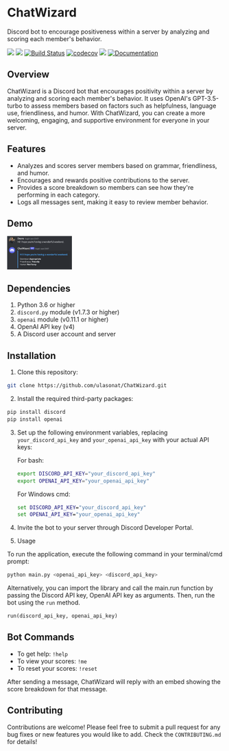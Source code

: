 # ChatWizard
Discord bot to encourage positiveness within a server by analyzing and scoring each member's behavior.


![](https://img.shields.io/github/license/ulasonat/prime-video-plus?color=blue&label=License)
![](https://img.shields.io/github/issues/ulasonat/ChatWizard)
[![Build Status](https://github.com/ulasonat/ChatWizard/actions/workflows/build.yml/badge.svg?branch=main)](https://github.com/ulasonat/ChatWizard/actions/workflows/build.yml)
[![codecov](https://codecov.io/gh/ulasonat/ChatWizard/branch/main/graph/badge.svg?token=G2AE2OWNO3)](https://codecov.io/gh/ulasonat/ChatWizard)
[![](https://img.shields.io/pypi/v/chatwizard?color=blue)](https://pypi.org/project/chatwizard/)
[![Documentation](https://img.shields.io/badge/documentation-website-green)](https://ulasonat.github.io/ChatWizard/)


## Overview

ChatWizard is a Discord bot that encourages positivity within a server by analyzing and scoring each member's behavior. It uses OpenAI's GPT-3.5-turbo to assess members based on factors such as helpfulness, language use, friendliness, and humor. With ChatWizard, you can create a more welcoming, engaging, and supportive environment for everyone in your server.

## Features

- Analyzes and scores server members based on grammar, friendliness, and humor.
- Encourages and rewards positive contributions to the server.
- Provides a score breakdown so members can see how they're performing in each category.
- Logs all messages sent, making it easy to review member behavior.

## Demo

<img src="demo.png" alt="Demo Image" style="width:30%;height:30%;">

## Dependencies 
1. Python 3.6 or higher
2. `discord.py` module (v1.7.3 or higher)
3. `openai` module (v0.11.1 or higher)
4. OpenAI API key (v4)
5. A Discord user account and server

## Installation

1. Clone this repository:
```bash
git clone https://github.com/ulasonat/ChatWizard.git
```

2. Install the required third-party packages:
```bash
pip install discord
pip install openai
```

3. Set up the following environment variables, replacing `your_discord_api_key` and `your_openai_api_key` with your actual API keys:

   For bash:
   ```bash
   export DISCORD_API_KEY="your_discord_api_key"
   export OPENAI_API_KEY="your_openai_api_key"
   ```

   For Windows cmd:
   ```cmd
   set DISCORD_API_KEY="your_discord_api_key"
   set OPENAI_API_KEY="your_openai_api_key"
   ```
4. Invite the bot to your server through Discord Developer Portal.

5. Usage

To run the application, execute the following command in your terminal/cmd prompt:
``` bash
python main.py <openai_api_key> <discord_api_key>
```

Alternatively, you can import the library and call the main.run function by passing the Discord API key, OpenAI API key as arguments. Then, run the bot using the `run` method.

```python
run(discord_api_key, openai_api_key)
```

## Bot Commands

- To get help: `!help`
- To view your scores: `!me`
- To reset your scores: `!reset`

After sending a message, ChatWizard will reply with an embed showing the score breakdown for that message.

## Contributing

Contributions are welcome! Please feel free to submit a pull request for any bug fixes or new features you would like to add. 
Check the ```CONTRIBUTING.md``` for details!
